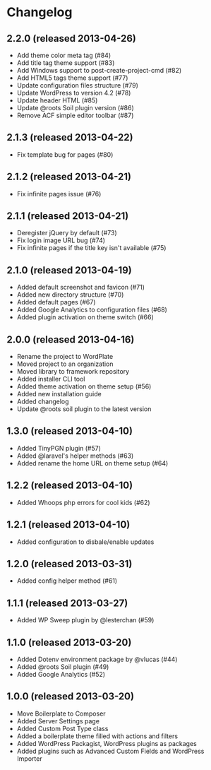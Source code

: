 # Changelog

## 2.2.0 (released 2013-04-26)

- Add theme color meta tag (#84)
- Add title tag theme support (#83)
- Add Windows support to post-create-project-cmd (#82)
- Add HTML5 tags theme support (#77)
- Update configuration files structure (#79)
- Update WordPress to version 4.2 (#78)
- Update header HTML (#85)
- Update @roots Soil plugin version (#86)
- Remove ACF simple editor toolbar (#87)

## 2.1.3 (released 2013-04-22)

- Fix template bug for pages (#80)

## 2.1.2 (released 2013-04-21)

- Fix infinite pages issue (#76)

## 2.1.1 (released 2013-04-21)

- Deregister jQuery by default (#73)
- Fix login image URL bug (#74)
- Fix infinite pages if the title key isn't available (#75)

## 2.1.0 (released 2013-04-19)

- Added default screenshot and favicon (#71)
- Added new directory structure (#70)
- Added default pages (#67)
- Added Google Analytics to configuration files (#68)
- Added plugin activation on theme switch (#66)

## 2.0.0 (released 2013-04-16)

- Rename the project to WordPlate
- Moved project to an organization
- Moved library to framework repository
- Added installer CLI tool
- Added theme activation on theme setup (#56)
- Added new installation guide
- Added changelog
- Update @roots soil plugin to the latest version

## 1.3.0 (released 2013-04-10)

- Added TinyPGN plugin (#57)
- Added @laravel's helper methods (#63)
- Added rename the home URL on theme setup (#64)

## 1.2.2 (released 2013-04-10)

- Added Whoops php errors for cool kids (#62)

## 1.2.1 (released 2013-04-10)

- Added configuration to disbale/enable updates

## 1.2.0 (released 2013-03-31)

- Added config helper method (#61)

## 1.1.1 (released 2013-03-27)

- Added WP Sweep plugin by @lesterchan (#59)

## 1.1.0 (released 2013-03-20)

- Added Dotenv environment package by @vlucas (#44)
- Added @roots Soil plugin (#49)
- Added Google Analytics (#52)

## 1.0.0 (released 2013-03-20)

- Move Boilerplate to Composer
- Added Server Settings page
- Added Custom Post Type class
- Added a boilerplate theme filled with actions and filters
- Added WordPress Packagist, WordPress plugins as packages
- Added plugins such as Advanced Custom Fields and WordPress Importer

